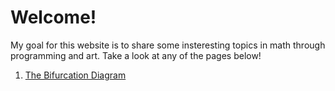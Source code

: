 # Welcome!

My goal for this website is to share some insteresting topics in math through programming and art.
Take a look at any of the pages below!

1. [The Bifurcation Diagram](./pages/bifurcation.html)